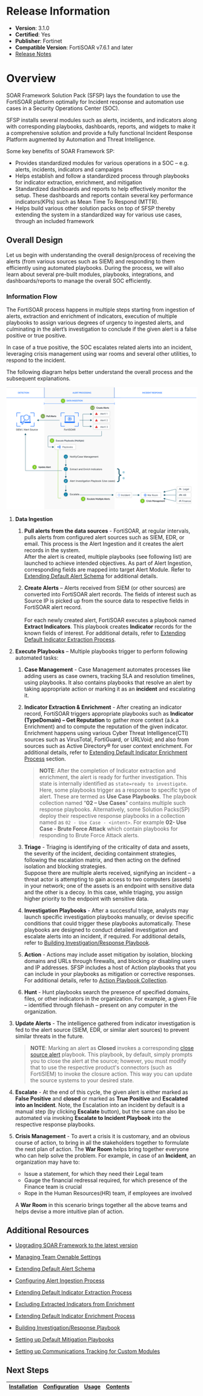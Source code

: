# Release Information

- **Version**:  3.1.0
- **Certified**: Yes 
- **Publisher**: Fortinet 
- **Compatible Version**: FortiSOAR v7.6.1 and later
- [Release Notes](./release_notes.md)

# Overview 

SOAR Framework Solution Pack (SFSP) lays the foundation to use the FortiSOAR platform optimally for Incident response and automation use cases in a Security Operations Center (SOC).  

SFSP installs several modules such as alerts, incidents, and indicators along with corresponding playbooks, dashboards, reports, and widgets to make it a comprehensive solution and provide a fully functional Incident Response Platform augmented by Automation and Threat Intelligence. 

Some key benefits of SOAR Framework SP: 

- Provides standardized modules for various operations in a SOC – e.g. alerts, incidents, indicators and campaigns
- Helps establish and follow a standardized process through playbooks for indicator extraction, enrichment, and mitigation
- Standardized dashboards and reports to help effectively monitor the setup. These dashboards and reports contain several key performance indicators(KPIs) such as Mean Time To Respond (MTTR).
- Helps build various other solution packs on top of SFSP thereby extending the system in a standardized way for various use cases, through an included framework

## Overall Design 

Let us begin with understanding the overall design/process of receiving the alerts (from various sources such as SIEM) and responding to them efficiently using automated playbooks. During the process, we will also learn about several pre-built modules, playbooks, integrations, and dashboards/reports to manage the overall SOC efficiently.  

### Information Flow

The FortiSOAR process happens in multiple steps starting from ingestion of alerts, extraction and enrichment of indicators, execution of multiple playbooks to assign various degrees of urgency to ingested alerts, and culminating in the alert’s investigation to conclude if the given alert is a false positive or true positive. 

In case of a true positive, the SOC escalates related alerts into an incident, leveraging crisis management using war rooms and several other utilities, to respond to the incident. 

The following diagram helps better understand the overall process and the subsequent explanations.

![](./docs/res/FortiSOAR-flow.svg)

1. **Data Ingestion**
    1. **Pull alerts from the data sources** - FortiSOAR, at regular intervals, pulls alerts from configured alert sources such as SIEM, EDR, or email. This process is the Alert Ingestion and it creates the alert records in the system.     
    After the alert is created, multiple playbooks (see following list) are launched to achieve intended objectives. As part of Alert Ingestion, corresponding fields are mapped into target Alert Module. Refer to [Extending Default Alert Schema](./docs/extending-default-alert-schema.md) for additional details. 

    2. **Create Alerts** – Alerts received from SIEM (or other sources) are converted into FortiSOAR alert records. The fields of interest such as Source IP is picked up from the source data to respective fields in FortiSOAR alert record.<br/><br/>For each newly created alert, FortiSOAR executes a playbook named **Extract Indicators**. This playbook creates **Indicator** records for the known fields of interest. For additional details, refer to [Extending Default Indicator Extraction Process](./docs/extending-default-indicator-extraction-process.md).

3. **Execute Playbooks** – Multiple playbooks trigger to perform following automated tasks:
    1. **Case Management** - Case Management automates processes like adding users as case owners, tracking SLA and resolution timelines, using playbooks. It also contains playbooks that resolve an alert by taking appropriate action or marking it as an **incident** and escalating it.
    2. **Indicator Extraction & Enrichment** - After creating an indicator record, FortiSOAR triggers appropriate playbooks such as **Indicator (TypeDomain) – Get Reputation** to gather more context (a.k.a Enrichment) and to compute the reputation of the given indicator.   
    Enrichment happens using various Cyber Threat Intelligence(CTI) sources such as VirusTotal, FortiGuard, or URLVoid; and also from sources such as Active Directory® for user context enrichment. For additional details, refer to [Extending Default Indicator Enrichment Process](./docs/extending-default-indicator-enrichment-process.md) section.
        >**NOTE**: After the completion of Indicator extraction and enrichment, the alert is ready for further investigation. This state is internally identified as `state=ready to investigate`. Here, some playbooks trigger as a response to specific type of alert. These are termed as **Use Case Playbooks**. The playbook collection named “**02 – Use Cases**” contains multiple such response playbooks. Alternatively, some Solution Packs(SP) deploy their respective response playbooks in a collection named as `02 - Use Case - <intent>`. For example **02- Use Case - Brute Force Attack** which contain playbooks for responding to Brute Force Attack alerts.

    3. **Triage** - Triaging is identifying of the criticality of data and assets, the severity of the incident, deciding containment strategies, following the escalation matrix, and then acting on the defined isolation and blocking strategies.     
    Suppose there are multiple alerts received, signifying an incident &ndash; a threat actor is attempting to gain access to two computers (assets) in your network; one of the assets is an endpoint with sensitive data and the other is a decoy. In this case, while triaging, you assign higher priority to the endpoint with sensitive data.

    4. **Investigation Playbooks** - After a successful triage, analysts may launch specific investigation playbooks manually, or devise specific conditions that could trigger these playbooks automatically. These playbooks are designed to conduct detailed investigation and escalate alerts into an incident, if required. For additional details, refer to [Building Investigation/Response Playbook](./docs/building-investigation-response-playbook.md).

    5. **Action** - Actions may include asset mitigation by isolation, blocking domains and URLs through firewalls, and blocking or disabling users and IP addresses. SFSP includes a host of Action playbooks that you can include in your playbooks as mitigation or corrective responses. For additional details, refer to [Action Playbook Collection](./docs/contents.md#actions-playbook-collection).

    6. **Hunt** - Hunt playbooks search the presence of specified domains, files, or other indicators in the organization. For example, a given File &ndash; identified through filehash &ndash; present on any computer in the organization.

4. **Update Alerts** - The intelligence gathered from indicator investigation is fed to the alert source (SIEM, EDR, or similar alert sources) to prevent similar threats in the future.<br/>
    >**NOTE**: Marking an alert as **Closed** invokes a corresponding [close source alert](./docs/contents.md#06-irp-case-management) playbook. This playbook, by default, simply prompts you to close the alert at the source; however, you must modify that to use the respective product's connectors (such as FortiSIEM) to invoke the closure action. This way you can update the source systems to your desired state.

5. **Escalate** - At the end of this cycle, the given alert is either marked as **False Positive** and **closed** or marked as **True Positive** and **Escalated into an Incident**. Note, the Escalation into an incident by default is a manual step (by clicking **Escalate** button), but the same can also be automated via invoking **Escalate to Incident Playbook** into the respective response playbooks.

6. **Crisis Management** - To avert a crisis it is customary, and an obvious course of action, to bring in all the stakeholders together to formulate the next plan of action. The **War Room** helps bring together everyone who can help solve the problem. For example, in case of an **Incident**, an organization may have to:
    - Issue a statement, for which they need their Legal team
    - Gauge the financial redressal required, for which presence of the Finance team is crucial
    - Rope in the Human Resources(HR) team, if employees are involved   

    A **War Room** in this scenario brings together all the above teams and helps devise a more intuitive plan of action.


## Additional Resources 

- [Upgrading SOAR Framework to the latest version](./docs/upgrading-sfsp-to-latest.md)

- [Managing Team Ownable Settings](./docs/managing-team-ownable-settings.md)

- [Extending Default Alert Schema](./docs/extending-default-alert-schema.md)

- [Configuring Alert Ingestion Process](./docs/configuring-alert-ingestion-process.md)

- [Extending Default Indicator Extraction Process](./docs/extending-default-indicator-extraction-process.md)

- [Excluding Extracted Indicators from Enrichment](./docs/extending-default-indicator-extraction-process.md#excluding-extracted-indicators-from-enrichment)
<!-- Pre -->
- [Extending Default Indicator Enrichment Process](./docs/extending-default-indicator-enrichment-process.md)

- [Building Investigation/Response Playbook](./docs/building-investigation-response-playbook.md)

- [Setting up Default Mitigation Playbooks](./docs/setting-up-default-mitigation-playbook.md)

- [Setting up Communications Tracking for Custom Modules](./docs/setting-up-comms-module.md)


## Next Steps

| [Installation](./docs/setup.md#installation) | [Configuration](./docs/setup.md#configuration) | [Usage](./docs/usage.md) | [Contents](./docs/contents.md) |
|----------------------------------------------|------------------------------------------------|--------------------------|--------------------------------|
